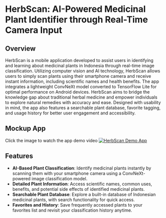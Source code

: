 # HerbScan: AI-Powered Medicinal Plant Identifier through Real-Time Camera Input

## Overview
HerbScan is a mobile application developed to assist users in identifying and learning about medicinal plants in Indonesia through real-time image classification. Utilizing computer vision and AI technology, HerbScan allows users to simply scan plants using their smartphone camera and receive instant information, including scientific names and health benefits. The app integrates a lightweight ConvNeXt model converted to TensorFlow Lite for optimal performance on Android devices. HerbScan aims to bridge the knowledge gap about traditional herbal medicine and empower individuals to explore natural remedies with accuracy and ease. Designed with usability in mind, the app also features a searchable plant database, favorite tagging, and usage history for better user engagement and accessibility.

## Mockup App
Click the image to watch the app demo video
[![HerbScan Demo App]([https://github.com/Fajri009/Psychika/blob/master/Psychika%20Mockup.png)]([https://drive.google.com/file/d/1puA_KeKKk21Coy-frqnlgh9MaMTWLQgD/view?usp=sharing](https://github.com/Fajri009/HerbScan/blob/master/HerbScan%20Mockup.png)](https://drive.google.com/file/d/15xWEyZVyR9nbpMd-24lREe44gDUan-pr/view?usp=drive_link))

## Features
- **AI-Based Plant Classification**: Identify medicinal plants instantly by scanning them with your smartphone camera using a ConvNeXt-powered image classification model.
- **Detailed Plant Information**: Access scientific names, common uses, benefits, and potential side effects of identified medicinal plants.
- **Searchable Plant Database**: Explore a built-in database of Indonesian medicinal plants, with search functionality for quick access.
- **Favorites and History**: Save frequently accessed plants to your favorites list and revisit your classification history anytime.
